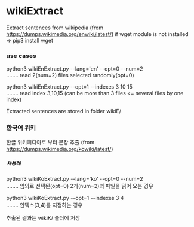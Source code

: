 # wikiExtract

Extract sentences from wikipedia (from https://dumps.wikimedia.org/enwiki/latest/)
if wget module is not installed => pip3 install wget

### use cases
  python3 wikiEnExtract.py --lang='en' --opt=0 --num=2     
  ........ read 2(num=2) files selected randomly(opt=0) 

  python3 wikiEnExtract.py --opt=1 --indexes 3 10 15     
  ........ read index 3,10,15 (can be more than 3 files <= several files by one index) 

  Extracted sentences are stored in folder wikiE/


### 한국어 위키
한글 위키피디아로 부터 문장 추출 (from https://dumps.wikimedia.org/kowiki/latest/)

##### 사용례
  python3 wikiKoExtract.py --lang='ko' --opt=0 --num=2   
  ........ 임의로 선택된(opt=0) 2개(num=2)의 파일을 읽어 오는 경우  

  python3 wikiKoExtract.py --opt=1 --indexes 3 4  
  ........ 인덱스(3,4)를 지정하는 경우
 
  추출된 결과는 wikiK/ 폴더에 저장
